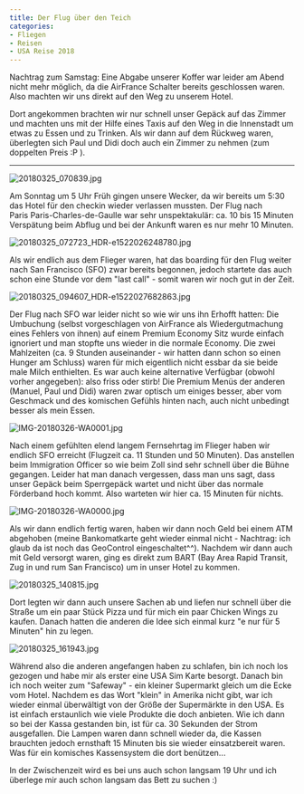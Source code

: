 ```yaml
---
title: Der Flug über den Teich
categories:
- Fliegen
- Reisen
- USA Reise 2018
---
```


Nachtrag zum Samstag: Eine Abgabe unserer Koffer war leider am Abend nicht mehr möglich, da die AirFrance Schalter bereits geschlossen waren. Also machten wir uns direkt auf den Weg zu unserem Hotel.

Dort angekommen brachten wir nur schnell unser Gepäck auf das Zimmer und machten uns mit der Hilfe eines Taxis auf den Weg in die Innenstadt um etwas zu Essen und zu Trinken. Als wir dann auf dem Rückweg waren, überlegten sich Paul und Didi doch auch ein Zimmer zu nehmen (zum doppelten Preis :P ).



* * *

![20180325_070839.jpg](/assets/images/20180325_070839.jpg)

Am Sonntag um 5 Uhr Früh gingen unsere Wecker, da wir bereits um 5:30 das Hotel für den checkin wieder verlassen mussten. Der Flug nach Paris Paris-Charles-de-Gaulle war sehr unspektakulär: ca. 10 bis 15 Minuten Verspätung beim Abflug und bei der Ankunft waren es nur mehr 10 Minuten.

![20180325_072723_HDR-e1522026248780.jpg](/assets/images/20180325_072723_HDR-e1522026248780.jpg)

Als wir endlich aus dem Flieger waren, hat das boarding für den Flug weiter nach San Francisco (SFO) zwar bereits begonnen, jedoch startete das auch schon eine Stunde vor dem "last call" - somit waren wir noch gut in der Zeit.

![20180325_094607_HDR-e1522027682863.jpg](/assets/images/20180325_094607_HDR-e1522027682863.jpg)

Der Flug nach SFO war leider nicht so wie wir uns ihn Erhofft hatten: Die Umbuchung (selbst vorgeschlagen von AirFrance als Wiedergutmachung eines Fehlers von ihnen) auf einem Premium Economy Sitz wurde einfach ignoriert und man stopfte uns wieder in die normale Economy. Die zwei Mahlzeiten (ca. 9 Stunden auseinander - wir hatten dann schon so einen Hunger am Schluss) waren für mich eigentlich nicht essbar da sie beide male Milch enthielten. Es war auch keine alternative Verfügbar (obwohl vorher angegeben): also friss oder stirb! Die Premium Menüs der anderen (Manuel, Paul und Didi) waren zwar optisch um einiges besser, aber vom Geschmack und des komischen Gefühls hinten nach, auch nicht unbedingt besser als mein Essen.

![IMG-20180326-WA0001.jpg](/assets/images/IMG-20180326-WA0001.jpg)

Nach einem gefühlten elend langem Fernsehrtag im Flieger haben wir endlich SFO erreicht (Flugzeit ca. 11 Stunden und 50 Minuten). Das anstellen beim Immigration Officer so wie beim Zoll sind sehr schnell über die Bühne gegangen. Leider hat man danach vergessen, dass man uns sagt, dass unser Gepäck beim Sperrgepäck wartet und nicht über das normale Förderband hoch kommt. Also warteten wir hier ca. 15 Minuten für nichts.

![IMG-20180326-WA0000.jpg](/assets/images/IMG-20180326-WA0000.jpg)

Als wir dann endlich fertig waren, haben wir dann noch Geld bei einem ATM abgehoben (meine Bankomatkarte geht wieder einmal nicht - Nachtrag: ich glaub da ist noch das GeoControl eingeschaltet^^). Nachdem wir dann auch mit Geld versorgt waren, ging es direkt zum BART (Bay Area Rapid Transit, Zug in und rum San Francisco) um in unser Hotel zu kommen.

![20180325_140815.jpg](/assets/images/20180325_140815.jpg)

Dort legten wir dann auch unsere Sachen ab und liefen nur schnell über die Straße um ein paar Stück Pizza und für mich ein paar Chicken Wings zu kaufen.
Danach hatten die anderen die Idee sich einmal kurz "e nur für 5 Minuten" hin zu legen.

![20180325_161943.jpg](/assets/images/20180325_161943.jpg)

Während also die anderen angefangen haben zu schlafen, bin ich noch los gezogen und habe mir als erster eine USA Sim Karte besorgt.
Danach bin ich noch weiter zum "Safeway" - ein kleiner Supermarkt gleich um die Ecke vom Hotel. Nachdem es das Wort "klein" in Amerika nicht gibt, war ich wieder einmal überwältigt von der Größe der Supermärkte in den USA. Es ist einfach erstaunlich wie viele Produkte die doch anbieten.
Wie ich dann so bei der Kassa gestanden bin, ist für ca. 30 Sekunden der Strom ausgefallen. Die Lampen waren dann schnell wieder da, die Kassen brauchten jedoch ernsthaft 15 Minuten bis sie wieder einsatzbereit waren. Was für ein komisches Kassensystem die dort benützen...

In der Zwischenzeit wird es bei uns auch schon langsam 19 Uhr und ich überlege mir auch schon langsam das Bett zu suchen :)
